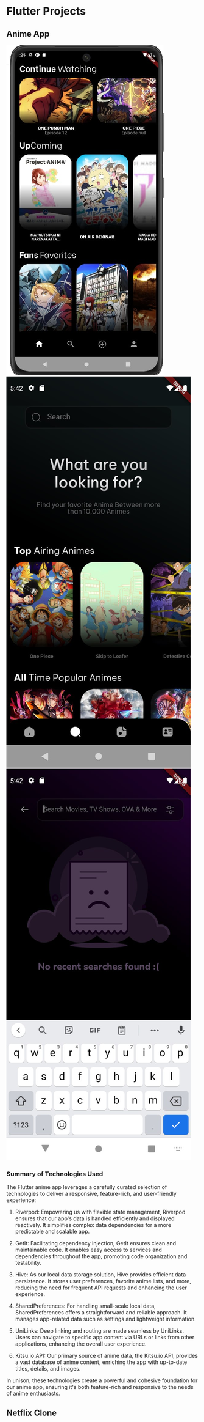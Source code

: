 # Flutter Projects

## Anime App

![Anime](images/anime-app-home1)
![Anime](images/anime-app-search1)
![Anime](images/anime-app-search2)

### Summary of Technologies Used

The Flutter anime app leverages a carefully curated selection of technologies to deliver a responsive, feature-rich, and user-friendly experience:

1. Riverpod: Empowering us with flexible state management, Riverpod ensures that our app's data is handled efficiently and displayed reactively. It simplifies complex data dependencies for a more predictable and scalable app.

2. GetIt: Facilitating dependency injection, GetIt ensures clean and maintainable code. It enables easy access to services and dependencies throughout the app, promoting code organization and testability.

3. Hive: As our local data storage solution, Hive provides efficient data persistence. It stores user preferences, favorite anime lists, and more, reducing the need for frequent API requests and enhancing the user experience.

4. SharedPreferences: For handling small-scale local data, SharedPreferences offers a straightforward and reliable approach. It manages app-related data such as settings and lightweight information.

5. UniLinks: Deep linking and routing are made seamless by UniLinks. Users can navigate to specific app content via URLs or links from other applications, enhancing the overall user experience.

6. Kitsu.io API: Our primary source of anime data, the Kitsu.io API, provides a vast database of anime content, enriching the app with up-to-date titles, details, and images.

In unison, these technologies create a powerful and cohesive foundation for our anime app, ensuring it's both feature-rich and responsive to the needs of anime enthusiasts.

## Netflix Clone

